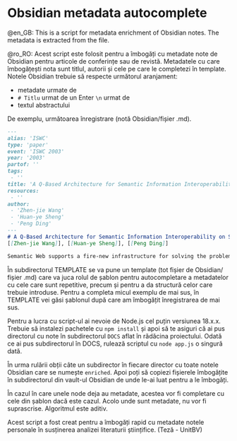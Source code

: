# Obsidian metadata autocomplete


@en_GB: This is a script for metadata enrichment of Obsidian notes. The metadata is extracted from the file.

@ro_RO: Acest script este folosit pentru a îmbogăți cu metadate note de Obsidian pentru articole de conferințe sau de revistă. Metadatele cu care îmbogățești nota sunt titlul, autorii și cele pe care le completezi în template.
Notele Obsidian trebuie să respecte următorul aranjament:
- metadate urmate de 
- `# Titlu` urmat de un Enter `\n` urmat de 
- textul abstractului

De exemplu, următoarea înregistrare (notă Obsidian/fișier .md).

```markdown
---
alias: 'ISWC'
type: 'paper'
event: 'ISWC 2003'
year: '2003'
partof: ''
tags:
 - ''
title: 'A Q-Based Architecture for Semantic Information Interoperability on Semantic Web'
resources:
 - ''
author:
 - 'Zhen-jie Wang'
 - 'Huan-ye Sheng'
 - 'Peng Ding'
---
# A Q-Based Architecture for Semantic Information Interoperability on Semantic Web
[[Zhen-jie Wang]], [[Huan-ye Sheng]], [[Peng Ding]]

Semantic Web supports a fire-new infrastructure for solving the problem of semantic information interoperability, and it promises to support an intelligent and automatic information-processing platform for multi-agent system whose ultimate objective is to provide better services for end-users, for example, interoperable information query. Therefore, except agent-to-agent interaction in multi-agent system, there is human-to-agent interaction. To unify the two kinds of interaction, this paper introduces Q language – a scenario description language for designing interaction among agents and users. A Q-based architecture, which integrates ontology servers, ontology-mapping servers, semantic information sources, and multi-agent query system, is presented as a system solution to semantic information interoperability on Semantic Web. Furthermore, we investigate key technologies of interoperability: domain ontology, ontology-mapping service, and related multi-agent system, and give an implementation to demonstrate how our architecture works.
```

În subdirectorul TEMPLATE se va pune un template (tot fișier de Obsidian/ fișier .md) care va juca rolul de șablon pentru autocompletare a metadatelor cu cele care sunt repetitive, precum și pentru a da structură celor care trebuie introduse. Pentru a completa micul exemplu de mai sus, în TEMPLATE vei găsi șablonul după care am îmbogățit înregistrarea de mai sus.

Pentru a lucra cu script-ul ai nevoie de Node.js cel puțin versiunea 18.x.x. Trebuie să instalezi pachetele cu `npm install` și apoi să te asiguri că ai pus directorul cu note în subdirectorul `DOCS` aflat în rădăcina proiectului. Odată ce ai pus subdirectorul în DOCS, rulează scriptul cu `node app.js` o singură dată.

În urma rulării obții câte un subdirector în fiecare director cu toate notele Obsidian care se numește `enriched`. Apoi poți să copiezi fișierele îmbogățite în subdirectorul din vault-ul Obsidian de unde le-ai luat pentru a le îmbogăți.

În cazul în care unele node deja au metadate, acestea vor fi completare cu cele din șablon dacă este cazul. Acolo unde sunt metadate, nu vor fi suprascrise. Algoritmul este aditiv. 

Acest script a fost creat pentru a îmbogăți rapid cu metadate notele personale în susținerea analizei literaturii științifice. (Teză - UnitBV)